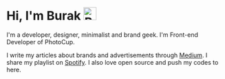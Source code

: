 # Hi, I'm Burak <img src="https://burakgur.com/static/img/waving.gif" alt="Burak Gür" width="30" height="30">

I'm a developer, designer, minimalist and brand geek. I'm Front-end Developer of PhotoCup. 

I write my articles about brands and advertisements through <a href="https://medium.com/burakgur">Medium</a>. I share my playlist on <a href="https://open.spotify.com/playlist/706ygDjsS24R4wZj9rLe4o?si=aoVh6ooiTO6WBAfmLz2D8A">Spotify</a>. I also love open source and push my codes to here.
